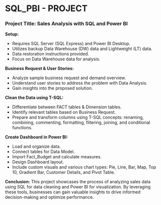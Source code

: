 # SQL_PBI - PROJECT

### Project Title: Sales Analysis with SQL and Power BI

**Setup:**
- Requires SQL Server (SQL Express) and Power BI Desktop.
- Utilizes backup Data Warehouse (DW) data and Lightweight (LT) data.
- Data restoration instructions provided.
- Focus on Data Warehouse data for analysis.

**Business Request & User Stories:**
- Analyze sample business request and demand overview.
- Understand user stories to address the problem with Data Analysis.
- Gain insights into the proposed solution.

**Clean the Data using T-SQL:**
- Differentiate between FACT tables & Dimension tables.
- Identify relevant tables based on Business Request.
- Prepare and transform columns using T-SQL concepts: renaming, combining, commenting, formatting, filtering, joining, and conditional functions.

**Create Dashboard in Power BI:**
- Load and organize data.
- Connect tables for Data Model.
- Import Fact_Budget and calculate measures.
- Design Dashboard layout.
- Include custom visuals and various chart types: Pie, Line, Bar, Map, Top 10, Gradient Bar, Customer Details, and Pivot Table.

**Conclusion:**
This project showcases the process of analyzing sales data using SQL for data cleaning and Power BI for visualization. By leveraging these tools, businesses can gain valuable insights to drive informed decision-making and optimize performance.
